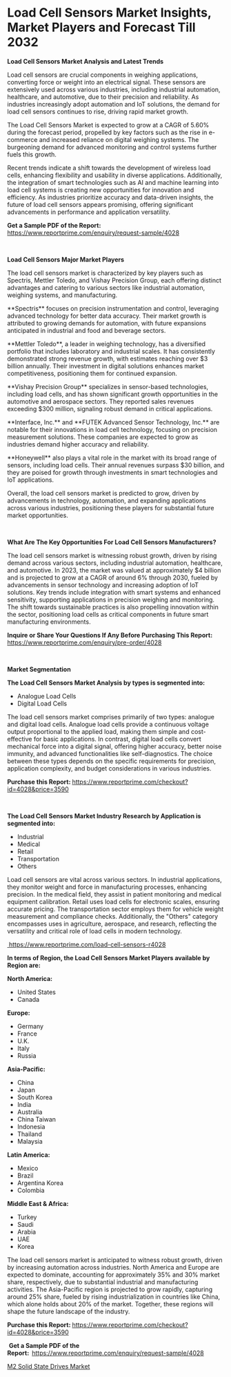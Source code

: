 <p><h1>Load Cell Sensors Market Insights, Market Players and Forecast Till 2032</h1></p><p><strong>Load Cell Sensors Market Analysis and Latest Trends</strong></p>
<p><p>Load cell sensors are crucial components in weighing applications, converting force or weight into an electrical signal. These sensors are extensively used across various industries, including industrial automation, healthcare, and automotive, due to their precision and reliability. As industries increasingly adopt automation and IoT solutions, the demand for load cell sensors continues to rise, driving rapid market growth.</p><p>The Load Cell Sensors Market is expected to grow at a CAGR of 5.60% during the forecast period, propelled by key factors such as the rise in e-commerce and increased reliance on digital weighing systems. The burgeoning demand for advanced monitoring and control systems further fuels this growth. </p><p>Recent trends indicate a shift towards the development of wireless load cells, enhancing flexibility and usability in diverse applications. Additionally, the integration of smart technologies such as AI and machine learning into load cell systems is creating new opportunities for innovation and efficiency. As industries prioritize accuracy and data-driven insights, the future of load cell sensors appears promising, offering significant advancements in performance and application versatility.</p></p>
<p><strong>Get a Sample PDF of the Report:&nbsp;</strong> <a href="https://www.reportprime.com/enquiry/request-sample/4028?utm_campaign=3532&utm_medium=2&utm_source=Github&utm_content=ia&utm_term=18032025&utm_id=load-cell-sensors">https://www.reportprime.com/enquiry/request-sample/4028</a></p>
<p>&nbsp;</p>
<p><strong>Load Cell Sensors Major Market Players</strong></p>
<p><p>The load cell sensors market is characterized by key players such as Spectris, Mettler Toledo, and Vishay Precision Group, each offering distinct advantages and catering to various sectors like industrial automation, weighing systems, and manufacturing.</p><p>**Spectris** focuses on precision instrumentation and control, leveraging advanced technology for better data accuracy. Their market growth is attributed to growing demands for automation, with future expansions anticipated in industrial and food and beverage sectors.</p><p>**Mettler Toledo**, a leader in weighing technology, has a diversified portfolio that includes laboratory and industrial scales. It has consistently demonstrated strong revenue growth, with estimates reaching over $3 billion annually. Their investment in digital solutions enhances market competitiveness, positioning them for continued expansion.</p><p>**Vishay Precision Group** specializes in sensor-based technologies, including load cells, and has shown significant growth opportunities in the automotive and aerospace sectors. They reported sales revenues exceeding $300 million, signaling robust demand in critical applications.</p><p>**Interface, Inc.** and **FUTEK Advanced Sensor Technology, Inc.** are notable for their innovations in load cell technology, focusing on precision measurement solutions. These companies are expected to grow as industries demand higher accuracy and reliability.</p><p>**Honeywell** also plays a vital role in the market with its broad range of sensors, including load cells. Their annual revenues surpass $30 billion, and they are poised for growth through investments in smart technologies and IoT applications.</p><p>Overall, the load cell sensors market is predicted to grow, driven by advancements in technology, automation, and expanding applications across various industries, positioning these players for substantial future market opportunities.</p></p>
<p>&nbsp;</p>
<p><strong>What Are The Key Opportunities For Load Cell Sensors Manufacturers?</strong></p>
<p><p>The load cell sensors market is witnessing robust growth, driven by rising demand across various sectors, including industrial automation, healthcare, and automotive. In 2023, the market was valued at approximately $4 billion and is projected to grow at a CAGR of around 6% through 2030, fueled by advancements in sensor technology and increasing adoption of IoT solutions. Key trends include integration with smart systems and enhanced sensitivity, supporting applications in precision weighing and monitoring. The shift towards sustainable practices is also propelling innovation within the sector, positioning load cells as critical components in future smart manufacturing environments.</p></p>
<p><strong>Inquire or Share Your Questions If Any Before Purchasing This Report:</strong> <a href="https://www.reportprime.com/enquiry/pre-order/4028?utm_campaign=3532&utm_medium=2&utm_source=Github&utm_content=ia&utm_term=18032025&utm_id=load-cell-sensors">https://www.reportprime.com/enquiry/pre-order/4028</a></p>
<p>&nbsp;</p>
<p><strong>Market Segmentation</strong></p>
<p><strong>The Load Cell Sensors Market Analysis by types is segmented into:</strong></p>
<p><ul><li>Analogue Load Cells</li><li>Digital Load Cells</li></ul></p>
<p><p>The load cell sensors market comprises primarily of two types: analogue and digital load cells. Analogue load cells provide a continuous voltage output proportional to the applied load, making them simple and cost-effective for basic applications. In contrast, digital load cells convert mechanical force into a digital signal, offering higher accuracy, better noise immunity, and advanced functionalities like self-diagnostics. The choice between these types depends on the specific requirements for precision, application complexity, and budget considerations in various industries.</p></p>
<p><strong>Purchase this Report:&nbsp;</strong><a href="https://www.reportprime.com/checkout?id=4028&price=3590&utm_campaign=3532&utm_medium=2&utm_source=Github&utm_content=ia&utm_term=18032025&utm_id=load-cell-sensors">https://www.reportprime.com/checkout?id=4028&price=3590</a></p>
<p>&nbsp;</p>
<p><strong>The Load Cell Sensors Market Industry Research by Application is segmented into:</strong></p>
<p><ul><li>Industrial</li><li>Medical</li><li>Retail</li><li>Transportation</li><li>Others</li></ul></p>
<p><p>Load cell sensors are vital across various sectors. In industrial applications, they monitor weight and force in manufacturing processes, enhancing precision. In the medical field, they assist in patient monitoring and medical equipment calibration. Retail uses load cells for electronic scales, ensuring accurate pricing. The transportation sector employs them for vehicle weight measurement and compliance checks. Additionally, the "Others" category encompasses uses in agriculture, aerospace, and research, reflecting the versatility and critical role of load cells in modern technology.</p></p>
<p><a href="https://www.reportprime.com/load-cell-sensors-r4028?utm_campaign=3532&utm_medium=2&utm_source=Github&utm_content=ia&utm_term=18032025&utm_id=load-cell-sensors">&nbsp;https://www.reportprime.com/load-cell-sensors-r4028</a></p>
<p><strong>In terms of Region, the Load Cell Sensors Market Players available by Region are:</strong></p>
<p>
    <p> <strong> North America: </strong>
        <ul>
            <li>United States</li>
            <li>Canada</li>
        </ul>
        </p> 
    <p> <strong> Europe: </strong>
        <ul>
            <li>Germany</li>
            <li>France</li>
            <li>U.K.</li>
            <li>Italy</li>
            <li>Russia</li>
        </ul>
        </p> 
    <p> <strong> Asia-Pacific: </strong>
        <ul>
            <li>China</li>
            <li>Japan</li>
            <li>South Korea</li>
            <li>India</li>
            <li>Australia</li>
            <li>China Taiwan</li>
            <li>Indonesia</li>
            <li>Thailand</li>
            <li>Malaysia</li>
        </ul>
        </p> 
    <p> <strong> Latin America: </strong>
        <ul>
            <li>Mexico</li>
            <li>Brazil</li>
            <li>Argentina Korea</li>
            <li>Colombia</li>
        </ul>
        </p> 
    <p> <strong> Middle East & Africa: </strong>
        <ul>
            <li>Turkey</li>
            <li>Saudi</li>
            <li>Arabia</li>
            <li>UAE</li>
            <li>Korea</li>
        </ul>
    </p>
    </p>
<p><p>The load cell sensors market is anticipated to witness robust growth, driven by increasing automation across industries. North America and Europe are expected to dominate, accounting for approximately 35% and 30% market share, respectively, due to substantial industrial and manufacturing activities. The Asia-Pacific region is projected to grow rapidly, capturing around 25% share, fueled by rising industrialization in countries like China, which alone holds about 20% of the market. Together, these regions will shape the future landscape of the industry.</p></p>
<p><strong>Purchase this Report: </strong><a href="https://www.reportprime.com/checkout?id=4028&price=3590&utm_campaign=3532&utm_medium=2&utm_source=Github&utm_content=ia&utm_term=18032025&utm_id=load-cell-sensors">https://www.reportprime.com/checkout?id=4028&price=3590</a></p>
<p>&nbsp;<strong>Get a Sample PDF of the Report:&nbsp;&nbsp;</strong><a href="https://www.reportprime.com/enquiry/request-sample/4028?utm_campaign=3532&utm_medium=2&utm_source=Github&utm_content=ia&utm_term=18032025&utm_id=load-cell-sensors">https://www.reportprime.com/enquiry/request-sample/4028</a></p>
<p><strong></strong></p>
<p><p><a href="https://github.com/raeezkenedz/Market-Research-Report-List-1/blob/main/m2-solid-state-drives-market.md?utm_campaign=3532&utm_medium=2&utm_source=Github&utm_content=ia&utm_term=18032025&utm_id=load-cell-sensors">M2 Solid State Drives Market</a></p></p>